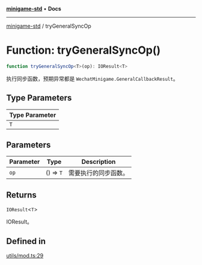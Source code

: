 [**minigame-std**](../README.md) • **Docs**

***

[minigame-std](../README.md) / tryGeneralSyncOp

# Function: tryGeneralSyncOp()

```ts
function tryGeneralSyncOp<T>(op): IOResult<T>
```

执行同步函数，预期异常都是 `WechatMinigame.GeneralCallbackResult`。

## Type Parameters

| Type Parameter |
| ------ |
| `T` |

## Parameters

| Parameter | Type | Description |
| ------ | ------ | ------ |
| `op` | () => `T` | 需要执行的同步函数。 |

## Returns

`IOResult`\<`T`\>

IOResult。

## Defined in

[utils/mod.ts:29](https://github.com/JiangJie/minigame-std/blob/baaa9364b1809237ffe9720be3ef4dba617567c9/src/std/utils/mod.ts#L29)
